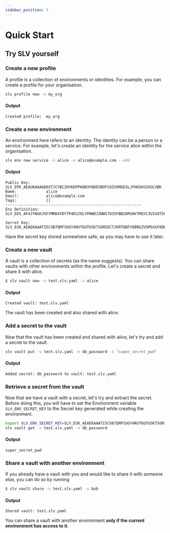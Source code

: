 ```yaml
---
sidebar_position: 3
---
```

# Quick Start

## Try SLV yourself

### Create a new profile
A profile is a collection of environments or identities. For example, you can create a profile for your organisation.
```bash
slv profile new -n my_org
```
#### Output
```
Created profile:  my_org
```

### Create a new environment
An environment here refers to an identity. The identity can be a person or a service. For example, let's create an identity for the service alice within the organisation.
```bash
slv env new service -n alice -e alice@example.com --add
```
#### Output
```
Public Key:       SLV_EPK_AEAUKAAAAD6XTJCYBCIHYKDPPHQN3YNDEVBOFCOIVDMGESLJFH65KG3VULVBK
Name:             alice
Email:            alice@example.com
Tags:             []
------------------------------------------------------------
Env Definition:  SLV_EDS_AF4JYNGKJ5FYMMA4YDY7P4R3JOLYPHWDJZWW57U35FBB26MSWV7MQYC3UIUUT5G6IOROHF7P44N5J7XGTWKXQAUBV3LJGUDSUKBA5ESSJL473NNP2KI2KZJRJKXFJ4OS3TDIMC6N3IWG2S6NT5Z5DVKVK3OB6ZL62NB23GMEAQNBGEAIDDXSYQQCEIMOP773BG7UYWB4H3MI64F5PD2OO4XJBXL6HT7XM3PIBRG57MCDVNBLPYZBPX25TSAQB7H4AYAAB777D2YDPOA

Secret Key:	 SLV_ESK_AEAEKAAATI5CXB7QMFSUGY4RUT6UTUSK7SGMIECTJKRTQBFY6BN5ZV5M5XGF6DWLV2RVCJJSMXH43DJ6A5TK7Y6L6PYEMCDGQRBX46GUQPUIYUQ
```
Have the secret key stored somewhere safe, as you may have to use it later.

### Create a new vault
A vault is a collection of secrets (as the name suggests). You can share vaults with other environments within the profile. Let's create a secret and share it with alice.
```bash
$ slv vault new -v test.slv.yaml -s alice
```
#### Output
```
Created vault: test.slv.yaml
```
The vault has been created and also shared with alice.

### Add a secret to the vault
Now that the vault has been created and shared with alice, let's try and add a secret to the vault.
```bash
slv vault put -v test.slv.yaml -n db_password -s "super_secret_pwd"
```
#### Output
```
Added secret: db_password to vault: test.slv.yaml
```

### Retrieve a secret from the vault
Now that we have a vault with a secret, let's try and extract the secret.
Before doing this, you will have to set the Environment variable `SLV_ENV_SECRET_KEY` to the Secret key generated while creating the environment.
```bash
export SLV_ENV_SECRET_KEY=SLV_ESK_AEAEKAAATI5CXB7QMFSUGY4RUT6UTUSK7SGMIECTJKRTQBFY6BN5ZV5M5XGF6DWLV2RVCJJSMXH43DJ6A5TK7Y6L6PYEMCDGQRBX46GUQPUIYUQ
slv vault get -v test.slv.yaml -n db_password
```
#### Output
```
super_secret_pwd
```

### Share a vault with another environment
If you already have a vault with you and would like to share it with someone else, you can do so by running
```bash
$ slv vault share -v test.slv.yaml -s bob
```
#### Output
```
Shared vault: test.slv.yaml
```
You can share a vault with another environment **only if the current environment has access to it**.


